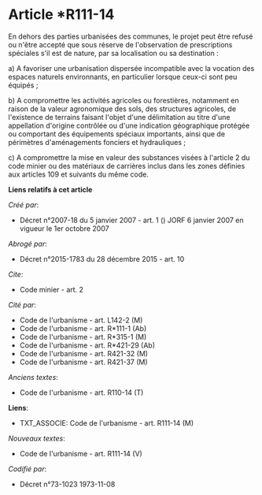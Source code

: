 # Article *R111-14

En dehors des parties urbanisées des communes, le projet peut être refusé ou n'être accepté que sous réserve de l'observation
de prescriptions spéciales s'il est de nature, par sa localisation ou sa destination : 

a) A favoriser une urbanisation dispersée incompatible avec la vocation des espaces naturels environnants, en particulier
lorsque ceux-ci sont peu équipés ; 

b) A compromettre les activités agricoles ou forestières, notamment en raison de la valeur agronomique des sols, des
structures agricoles, de l'existence de terrains faisant l'objet d'une délimitation au titre d'une appellation d'origine
contrôlée ou d'une indication géographique protégée ou comportant des équipements spéciaux importants, ainsi que de
périmètres d'aménagements fonciers et hydrauliques ; 

c) A compromettre la mise en valeur des substances visées à l'article 2 du code minier ou des matériaux de carrières inclus
dans les zones définies aux articles 109 et suivants du même code.

**Liens relatifs à cet article**

_Créé par_:

  - Décret n°2007-18 du 5 janvier 2007 - art. 1 () JORF 6 janvier 2007 en vigueur le 1er octobre 2007

_Abrogé par_:

  - Décret n°2015-1783 du 28 décembre 2015 - art. 10

_Cite_:

  - Code minier - art. 2

_Cité par_:

  - Code de l'urbanisme - art. L142-2 (M)
  - Code de l'urbanisme - art. R*111-1 (Ab)
  - Code de l'urbanisme - art. R*315-1 (M)
  - Code de l'urbanisme - art. R*421-29 (Ab)
  - Code de l'urbanisme - art. R421-32 (M)
  - Code de l'urbanisme - art. R421-37 (M)

_Anciens textes_:

  - Code de l'urbanisme - art. R110-14 (T)

**Liens**:

  - TXT_ASSOCIE: Code de l'urbanisme - art. R111-14 (M)

_Nouveaux textes_:

  - Code de l'urbanisme - art. R111-14 (V)

_Codifié par_:

  - Décret n°73-1023 1973-11-08
